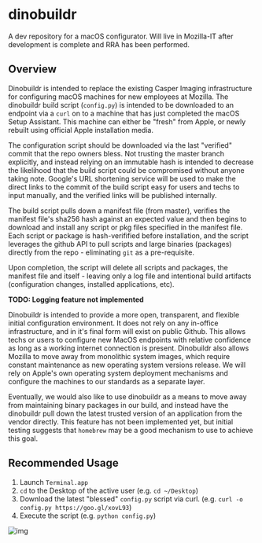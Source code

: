 # dinobuildr
A dev repository for a macOS configurator. Will live in Mozilla-IT after development is complete and RRA has been performed. 

## Overview
Dinobuildr is intended to replace the existing Casper Imaging infrastructure for configuring macOS machines for new employees at Mozilla. The dinobuildr build script (`config.py`) is intended to be downloaded to an endpoint via a `curl` on to a machine that has just completed the macOS Setup Assistant. This machine can either be "fresh" from Apple, or newly rebuilt using official Apple installation media. 

The configuration script should be downloaded via the last "verified" commit that the repo owners bless. Not trusting the master branch explicitly, and instead relying on an immutable hash is intended to decrease the likelihood that the build script could be compromised without anyone taking note. Google's URL shortening service will be used to make the direct links to the commit of the build script easy for users and techs to input manually, and the verified links will be published internally. 

The build script pulls down a manifest file (from master), verifies the manifest file's sha256 hash against an expected value and then begins to download and install any script or pkg files specified in the manifest file. Each script or package is hash-verifified before installation, and the script leverages the github API to pull scripts and large binaries (packages) directly from the repo - eliminating `git` as a pre-requisite. 

Upon completion, the script will delete all scripts and packages, the manifest file and itself - leaving only a log file and intentional build artifacts (configuration changes, installed applications, etc). 

**TODO: Logging feature not implemented**

Dinobuildr is intended to provide a more open, transparent, and flexible initial configuration environment. It does not rely on any in-office infrastructure, and in it's final form will exist on public Github. This allows techs or users to configure new MacOS endpoints with relative confidence as long as a working internet connection is present. Dinobuildr also allows Mozilla to move away from monolithic system images, which require constant maintenance as new operating system versions release. We will rely on Apple's own operating system deployment mechanisms and configure the machines to our standards as a separate layer. 

Eventually, we would also like to use dinobuildr as a means to move away from maintaining binary packages in our build, and instead have the dinobuildr pull down the latest trusted version of an application from the vendor directly. This feature has not been implemented yet, but initial testing suggests that `homebrew` may be a good mechanism to use to achieve this goal. 

## Recommended Usage

1. Launch `Terminal.app`
2. `cd` to the Desktop of the active user (e.g. `cd ~/Desktop`)
3. Download the latest "blessed" `config.py` script via curl. (e.g. `curl -o config.py https://goo.gl/xovL93`)
4. Execute the script (e.g. `python config.py`)

![img](https://singularityplaytime.files.wordpress.com/2014/08/dinosaurs-lasers.jpg)
